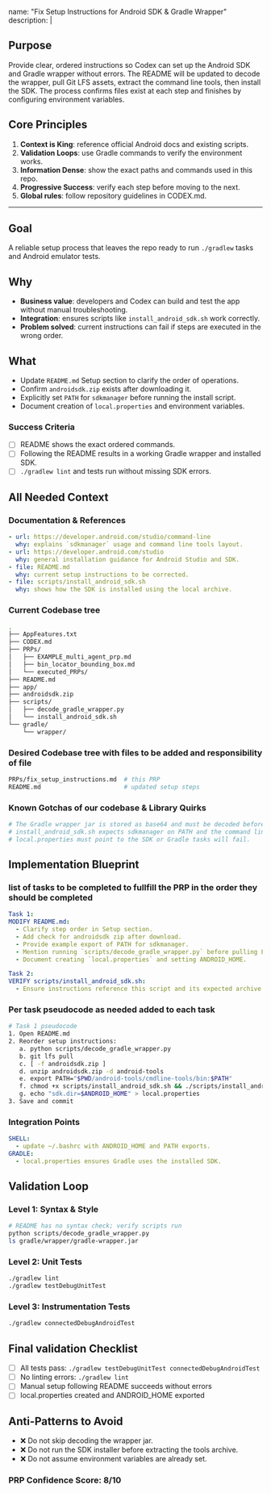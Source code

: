 name: "Fix Setup Instructions for Android SDK & Gradle Wrapper"
description: |
  ## Purpose
  Provide clear, ordered instructions so Codex can set up the Android SDK and Gradle wrapper without errors. The README will be updated to decode the wrapper, pull Git LFS assets, extract the command line tools, then install the SDK. The process confirms files exist at each step and finishes by configuring environment variables.

  ## Core Principles
  1. **Context is King**: reference official Android docs and existing scripts.
  2. **Validation Loops**: use Gradle commands to verify the environment works.
  3. **Information Dense**: show the exact paths and commands used in this repo.
  4. **Progressive Success**: verify each step before moving to the next.
  5. **Global rules**: follow repository guidelines in CODEX.md.

---

## Goal
A reliable setup process that leaves the repo ready to run `./gradlew` tasks and Android emulator tests.

## Why
- **Business value**: developers and Codex can build and test the app without manual troubleshooting.
- **Integration**: ensures scripts like `install_android_sdk.sh` work correctly.
- **Problem solved**: current instructions can fail if steps are executed in the wrong order.

## What
- Update `README.md` Setup section to clarify the order of operations.
- Confirm `androidsdk.zip` exists after downloading it.
- Explicitly set `PATH` for `sdkmanager` before running the install script.
- Document creation of `local.properties` and environment variables.

### Success Criteria
- [ ] README shows the exact ordered commands.
- [ ] Following the README results in a working Gradle wrapper and installed SDK.
- [ ] `./gradlew lint` and tests run without missing SDK errors.

## All Needed Context

### Documentation & References
```yaml
- url: https://developer.android.com/studio/command-line
  why: explains `sdkmanager` usage and command line tools layout.
- url: https://developer.android.com/studio
  why: general installation guidance for Android Studio and SDK.
- file: README.md
  why: current setup instructions to be corrected.
- file: scripts/install_android_sdk.sh
  why: shows how the SDK is installed using the local archive.
```

### Current Codebase tree
```bash
.
├── AppFeatures.txt
├── CODEX.md
├── PRPs/
│   ├── EXAMPLE_multi_agent_prp.md
│   ├── bin_locator_bounding_box.md
│   └── executed_PRPs/
├── README.md
├── app/
├── androidsdk.zip
├── scripts/
│   ├── decode_gradle_wrapper.py
│   └── install_android_sdk.sh
└── gradle/
    └── wrapper/
```

### Desired Codebase tree with files to be added and responsibility of file
```bash
PRPs/fix_setup_instructions.md  # this PRP
README.md                       # updated setup steps
```

### Known Gotchas of our codebase & Library Quirks
```bash
# The Gradle wrapper jar is stored as base64 and must be decoded before use.
# install_android_sdk.sh expects sdkmanager on PATH and the command line tools archive present.
# local.properties must point to the SDK or Gradle tasks will fail.
```

## Implementation Blueprint

### list of tasks to be completed to fullfill the PRP in the order they should be completed
```yaml
Task 1:
MODIFY README.md:
  - Clarify step order in Setup section.
  - Add check for androidsdk zip after download.
  - Provide example export of PATH for sdkmanager.
  - Mention running `scripts/decode_gradle_wrapper.py` before pulling LFS.
  - Document creating `local.properties` and setting ANDROID_HOME.

Task 2:
VERIFY scripts/install_android_sdk.sh:
  - Ensure instructions reference this script and its expected archive location.
```

### Per task pseudocode as needed added to each task
```bash
# Task 1 pseudocode
1. Open README.md
2. Reorder setup instructions:
   a. python scripts/decode_gradle_wrapper.py
   b. git lfs pull
   c. [ -f androidsdk.zip ]
   d. unzip androidsdk.zip -d android-tools
   e. export PATH="$PWD/android-tools/cmdline-tools/bin:$PATH"
   f. chmod +x scripts/install_android_sdk.sh && ./scripts/install_android_sdk.sh
   g. echo "sdk.dir=$ANDROID_HOME" > local.properties
3. Save and commit
```

### Integration Points
```yaml
SHELL:
  - update ~/.bashrc with ANDROID_HOME and PATH exports.
GRADLE:
  - local.properties ensures Gradle uses the installed SDK.
```

## Validation Loop

### Level 1: Syntax & Style
```bash
# README has no syntax check; verify scripts run
python scripts/decode_gradle_wrapper.py
ls gradle/wrapper/gradle-wrapper.jar
```

### Level 2: Unit Tests
```bash
./gradlew lint
./gradlew testDebugUnitTest
```

### Level 3: Instrumentation Tests
```bash
./gradlew connectedDebugAndroidTest
```

## Final validation Checklist
- [ ] All tests pass: `./gradlew testDebugUnitTest connectedDebugAndroidTest`
- [ ] No linting errors: `./gradlew lint`
- [ ] Manual setup following README succeeds without errors
- [ ] local.properties created and ANDROID_HOME exported

## Anti-Patterns to Avoid
- ❌ Do not skip decoding the wrapper jar.
- ❌ Do not run the SDK installer before extracting the tools archive.
- ❌ Do not assume environment variables are already set.

### PRP Confidence Score: 8/10
